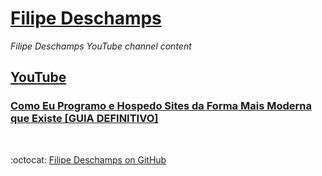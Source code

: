 # [Filipe Deschamps](https://filipedeschamps.com.br/)

_Filipe Deschamps YouTube channel content_  

## [YouTube](https://www.youtube.com/FilipeDeschamps)

### [Como Eu Programo e Hospedo Sites da Forma Mais Moderna que Existe [GUIA DEFINITIVO]](./20200911)

<br>

:octocat: [Filipe Deschamps on GitHub](https://github.com/filipedeschamps)  
